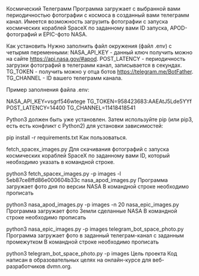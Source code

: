 Космический Телеграмм
Программа загружает с выбранной вами периодичностью фотографии с космоса в созданный вами телеграмм канал. Имеется возможность загрузить фотографии с запуска космических кораблей SpaсeX по заданному вами ID запуска, APOD-фотографий и EPIC-фото NASA.

Как установить
Нужно заполнить файл окружения (файл .env) с четырмя переменными: NASA_API_KEY - данный ключ получить можно на сайте https://api.nasa.gov/#apod. POST_LATENCY - периодичность загрузки фотографий в телеграмм канал, записывается в секундах. TG_TOKEN - получить можно у отца ботов https://telegram.me/BotFather. TG_CHANNEL - ID вашего телеграмм канала.

Пример заполнения файла .env:

NASA_API_KEY=vsgrf546wtege TG_TOKEN=958423683:AAEAtJ5Lde5YYf POST_LATENCY=14400 TG_CHANNEL=11418418541

Python3 должен быть уже установлен. Затем используйте pip (или pip3, есть есть конфликт с Python2) для установки зависимостей:

pip install -r requirements.txt
Как пользоваться.

fetch_spacex_images.py
Для скачивания фотографий с запуска космических кораблей SpaсeX по заданному вами ID, который необходимо указать в командной строке.

python3 fetch_spacex_images.py -p images -l 5eb87ce8ffd86e000604b33c
nasa_apod_images.py
Программа загружает фото дня по версии NASA В командной строке необходимо прописать

python3 nasa_apod_images.py -p images -n  20
nasa_epic_images.py
Программа загружает фото Земли сделанные NASA В командной строке необходимо прописать

python3 nasa_epic_images.py -p images 
telegram_bot_space_photo.py
Программа загружает фото в заданный телеграм-канал с заданным промежутком В командной строке необходимо прописать

python3 telegram_bot_space_photo.py -p images 
Цель проекта
Код написан в образовательных целях на онлайн-курсе для веб-разработчиков dvmn.org.
